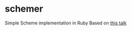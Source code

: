 # schemer
Simple Scheme implementation in Ruby
Based on [this talk](https://blog.jcoglan.com/2009/05/19/talk-writing-a-language-in-15-minutes/)
